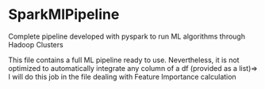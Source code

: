 # SparkMlPipeline
Complete pipeline developed with pyspark to run ML algorithms through Hadoop Clusters

This file contains a full ML pipeline ready to use. 
Nevertheless, it is not optimized to automatically integrate any column of a df (provided as a list)=> I will do this job in the file
dealing with Feature Importance calculation
